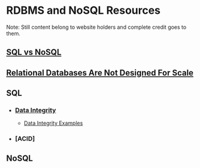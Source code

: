 # RDBMS and NoSQL Resources
Note: Still content belong to website holders and complete credit goes to them.
## [SQL vs NoSQL](https://www.splunk.com/en_us/blog/learn/sql-vs-nosql.html)
## [Relational Databases Are Not Designed For Scale](https://www.marklogic.com/blog/relational-databases-scale/)
## SQL
- ### [Data Integrity](https://www.splunk.com/en_us/blog/learn/sql-vs-nosql.html)
    - [Data Integrity Examples](https://www.ibm.com/blog/data-integrity-examples/)
- ### [ACID]
## NoSQL
